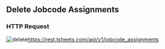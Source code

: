 ## Delete Jobcode Assignments

### HTTP Request

<img src="../../images/delete.png" alt="delete"/><api>https://rest.tsheets.com/api/v1/jobcode_assignments</api>
 
